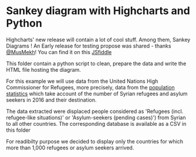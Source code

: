 # Sankey diagram with Highcharts and Python

Highcharts' new release will contain a lot of cool stuff. Among them, Sankey Diagrams !
An Early release for testing propose was shared - thanks [@MusMekh](https://twitter.com/MusMekh)!
You can find it on this [JSfiddle](http://jsfiddle.net/gh/get/library/pure/highcharts/highcharts/tree/samples/highcharts/studies/sankey-diagram/)

This folder contain a python script to clean, prepare the data and write the HTML file hosting the diagram.

For this example we will use data from the United Nations High Commissioner for Refugees, more precisely, data from the [population statistics](http://popstats.unhcr.org/en/overview) which take account of the number of Syrian refugees and asylum seekers in 2016 and their destination.

The data extracted were displaced people considered as 'Refugees (incl. refugee-like situations)' or 'Asylum-seekers (pending cases)') from Syrian to all other countries. The corresponding database is available as a CSV in this folder

For readibilty purpose we decided to display only the countries for which more than 1,000 refugees or asylum seekers arrived. 
